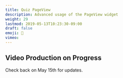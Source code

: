 ```yaml
---
title: Quiz PageView
description: Advanced usage of the PageView widget
weight: 29
lastmod: 2019-05-13T10:23:30-09:00
draft: false
emoji: 🚧
vimeo: 
---
```



## Video Production on Progress

Check back on May 15th for updates. 